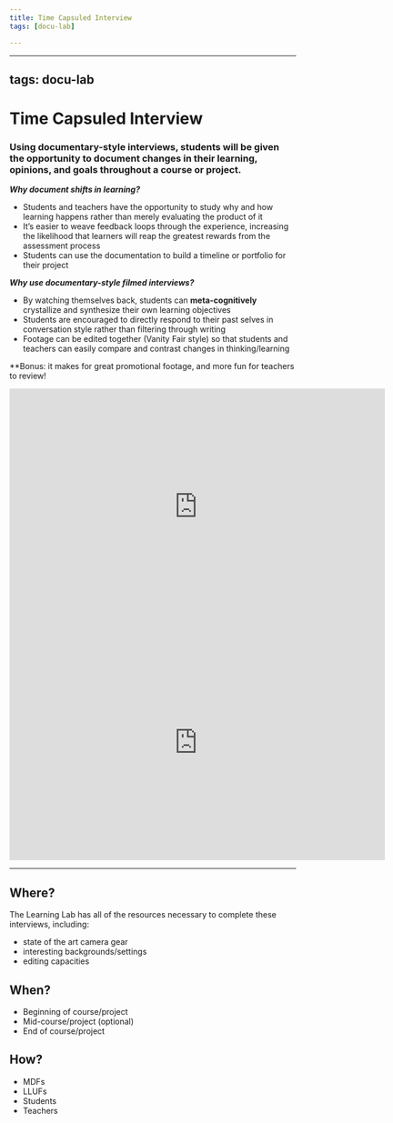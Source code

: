 ```yaml
---
title: Time Capsuled Interview
tags: [docu-lab]

---
```


---
tags: docu-lab
---

# Time Capsuled Interview 

### Using documentary-style interviews, students will be given the opportunity to document changes in their learning, opinions, and goals throughout a course or project.

***Why document shifts in learning?***

* Students and teachers have the opportunity to study why and how learning happens rather than merely evaluating the product of it
* It’s easier to weave feedback loops through the experience, increasing the likelihood that learners will reap the greatest rewards from the assessment process
* Students can use the documentation to build a timeline or portfolio for their project

***Why use documentary-style filmed interviews?***

* By watching themselves back, students can **meta-cognitively** crystallize and synthesize their own learning objectives
* Students are encouraged to directly respond to their past selves in conversation style rather than filtering through writing
* Footage can be edited together (Vanity Fair style) so that students and teachers can easily compare and contrast changes in thinking/learning

**Bonus: it makes for great promotional footage, and more fun for teachers to review!


<center><iframe width="660" height="415" src="https://www.youtube.com/embed/YltHGKX80Y8" title="YouTube video player" frameborder="0" allow="accelerometer; autoplay; clipboard-write; encrypted-media; gyroscope; picture-in-picture" allowfullscreen></iframe>

<iframe width="660" height="415" src="https://player.vimeo.com/video/738455606?h=b812b0f04c&amp;badge=0&amp;autopause=0&amp;player_id=0&amp;app_id=58479" title="YouTube video player" frameborder="0" allow="accelerometer; autoplay; clipboard-write; encrypted-media; gyroscope; picture-in-picture" allowfullscreen></iframe></center>


---

## Where?

The Learning Lab has all of the resources necessary to complete these interviews, including:
* state of the art camera gear
* interesting backgrounds/settings
* editing capacities

## When?

* Beginning of course/project
* Mid-course/project (optional)
* End of course/project

## How?

* MDFs
* LLUFs
* Students
* Teachers